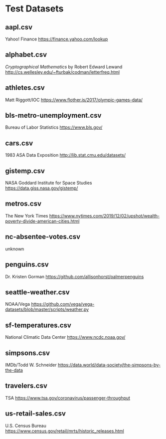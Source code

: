 # Test Datasets

## aapl.csv
Yahoo! Finance
https://finance.yahoo.com/lookup

## alphabet.csv
*Cryptographical Mathematics* by Robert Edward Lewand
http://cs.wellesley.edu/~fturbak/codman/letterfreq.html

## athletes.csv
Matt Riggott/IOC
https://www.flother.is/2017/olympic-games-data/

## bls-metro-unemployment.csv
Bureau of Labor Statistics
https://www.bls.gov/

## cars.csv
1983 ASA Data Exposition
http://lib.stat.cmu.edu/datasets/

## gistemp.csv
NASA Goddard Institute for Space Studies
https://data.giss.nasa.gov/gistemp/

## metros.csv
The New York Times
https://www.nytimes.com/2019/12/02/upshot/wealth-poverty-divide-american-cities.html

## nc-absentee-votes.csv
unknown

## penguins.csv
Dr. Kristen Gorman
https://github.com/allisonhorst/palmerpenguins

## seattle-weather.csv
NOAA/Vega
https://github.com/vega/vega-datasets/blob/master/scripts/weather.py

## sf-temperatures.csv
National Climatic Data Center
https://www.ncdc.noaa.gov/

## simpsons.csv
IMDb/Todd W. Schneider
https://data.world/data-society/the-simpsons-by-the-data

## travelers.csv
TSA
https://www.tsa.gov/coronavirus/passenger-throughput

## us-retail-sales.csv
U.S. Census Bureau
https://www.census.gov/retail/mrts/historic_releases.html
